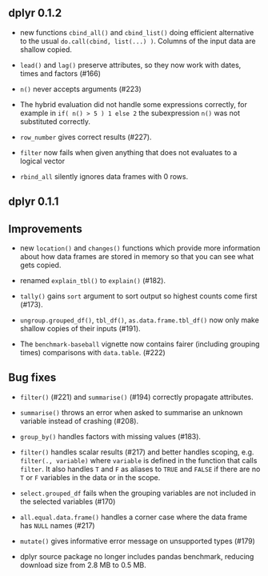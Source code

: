 dplyr 0.1.2
-----------

* new functions `cbind_all()` and `cbind_list()` doing efficient alternative to 
  the usual `do.call(cbind, list(...) )`. Columns of the input data are shallow
  copied. 

* `lead()` and `lag()` preserve attributes, so they now work with
  dates, times and factors (#166)

* `n()` never accepts arguments (#223)

* The hybrid evaluation did not handle some expressions correctly, for example in
  `if( n() > 5 ) 1 else 2` the subexpression `n()` was not substituted correctly.

* `row_number` gives correct results (#227).

* `filter` now fails when given anything that does not evaluates to a logical vector

* `rbind_all` silently ignores data frames with 0 rows.

dplyr 0.1.1
-----------

## Improvements

* new `location()` and `changes()` functions which provide more information
  about how data frames are stored in memory so that you can see what
  gets copied.

* renamed `explain_tbl()` to `explain()` (#182).

* `tally()` gains `sort` argument to sort output so highest counts
  come first (#173).

* `ungroup.grouped_df()`, `tbl_df()`, `as.data.frame.tbl_df()` now only
  make shallow copies of their inputs (#191).

* The `benchmark-baseball` vignette now contains fairer (including grouping
  times) comparisons with `data.table`. (#222)

## Bug fixes

* `filter()` (#221) and `summarise()` (#194) correctly propagate attributes.

* `summarise()` throws an error when asked to summarise an unknown variable
  instead of crashing (#208).

* `group_by()` handles factors with missing values (#183).

* `filter()` handles scalar results (#217) and better handles scoping, e.g.
  `filter(., variable)` where `variable` is defined in the function that calls
  `filter`. It also handles `T` and `F` as aliases to `TRUE` and `FALSE`
  if there are no `T` or `F` variables in the data or in the scope.

* `select.grouped_df` fails when the grouping variables are not included
  in the selected variables (#170)

* `all.equal.data.frame()` handles a corner case where the data frame has
  `NULL` names (#217)

* `mutate()` gives informative error message on unsupported types (#179)

* dplyr source package no longer includes pandas benchmark, reducing
  download size from 2.8 MB to 0.5 MB.
